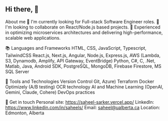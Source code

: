 ## Hi there,  👋

<!--
**Saheel-Sarker/Saheel-Sarker** is a ✨ _special_ ✨ repository because its `README.md` (this file) appears on your GitHub profile.

Here are some ideas to get you started:

- 🔭 I’m currently working on ...
- 🌱 I’m currently learning ...
- 👯 I’m looking to collaborate on ...
- 🤔 I’m looking for help with ...
- 💬 Ask me about ...
- 📫 How to reach me: ...
- 😄 Pronouns: ...
- ⚡ Fun fact: ...
-->

About me
🔭 I'm currently looking for Full-stack Software Engineer roles.
👯 I'm looking to collaborate on React/Node.js based projects.
🌟 Experienced in optimizing microservices architectures and delivering high-performance, scalable web applications.

📚  Languages and Frameworks
HTML, CSS, JavaScript, Typescript, TailwindCSS
React.js, Next.js, Angular, Node.js, Express.js, AWS (Lambda, S3, Dynamodb, Amplify, API Gateway, EventBridge)
Python, C#, C, .Net, Matlab, Java, Android SDK,
PostgreSQL, MongoDB, Firebase Firestore, MS SQL Server

🔧 Tools and Technologies
Version Control Git, Azure)
Terraform
Docker
Optimizely (A/B testing)
OCR technology
AI and Machine Learning (OpenAI, Gemini, Claude, Cohere)
DevOps practices

🔗 Get in touch
Personal site: https://saheel-sarker.vercel.app/
LinkedIn: https://www.linkedin.com/in/saheels/
Email: saheel@ualberta.ca
Location: Edmonton, Alberta

